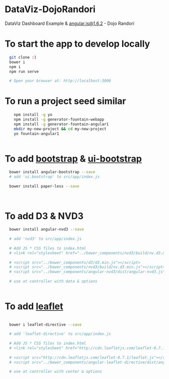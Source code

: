 # DataViz-DojoRandori
DataViz Dashboard Example &amp; angular.js@1.6.2 - Dojo Randori

# To start the app to develop locally

```bash
  git clone :)
  bower i
  npm i
  npm run serve
  
  # Open your browser at: http://localhost:3000
```

# To run a project seed similar

```bash
    npm install -g yo
    npm install -g generator-fountain-webapp
    npm install -g generator-fountain-angular1
    mkdir my-new-project && cd my-new-project
    yo fountain-angular1
    
```

# To add [bootstrap](http://getbootstrap.com/) & [ui-bootstrap](https://angular-ui.github.io/bootstrap/)

```bash
  bower install angular-bootstrap --save
  # add 'ui.bootstrap' to src/app/index.js
  
  bower install paper-less --save
  
  
```

# To add D3 & NVD3

```bash
  bower install angular-nvd3 --save
  
  # add 'nvd3' to src/app/index.js
  
  # Add JS * CSS files to index.html
  # <link rel="stylesheet" href="../bower_components/nvd3/build/nv.d3.min.css">
  
  # <script src="../bower_components/d3/d3.min.js"></script>
  # <script src="../bower_components/nvd3/build/nv.d3.min.js"></script> <!-- or use another assembly -->
  # <script src="../bower_components/angular-nvd3/dist/angular-nvd3.js"></script>
  
  # use at controller with data & options  
  
```

# To add [leaflet](https://github.com/tombatossals/angular-leaflet-directive)

```bash
 
  bower i leaflet-directive --save
  
  # add 'leaflet-directive' to src/app/index.js
  
  # Add JS * CSS files to index.html  
  # <link rel="stylesheet" href="http://cdn.leafletjs.com/leaflet-0.7.1/leaflet.css">
  
  # <script src="http://cdn.leafletjs.com/leaflet-0.7.1/leaflet.js"></script>
  # <script src="../bower_components/angular-leaflet-directive/dist/angular-leaflet-directive.min.js"></script>
  
  # use at controller with center & options
  
```

